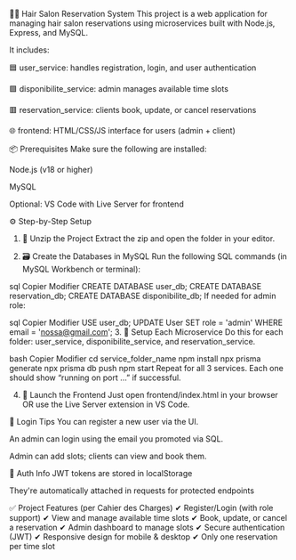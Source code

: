 💇‍♀️ Hair Salon Reservation System
This project is a web application for managing hair salon reservations using microservices built with Node.js, Express, and MySQL.

It includes:

🟦 user_service: handles registration, login, and user authentication

🟩 disponibilite_service: admin manages available time slots

🟥 reservation_service: clients book, update, or cancel reservations

🌐 frontend: HTML/CSS/JS interface for users (admin + client)

📦 Prerequisites
Make sure the following are installed:

Node.js (v18 or higher)

MySQL

Optional: VS Code with Live Server for frontend

⚙️ Step-by-Step Setup
1. 📁 Unzip the Project
Extract the zip and open the folder in your editor.

2. 🗃️ Create the Databases in MySQL
Run the following SQL commands (in MySQL Workbench or terminal):

sql
Copier
Modifier
CREATE DATABASE user_db;
CREATE DATABASE reservation_db;
CREATE DATABASE disponibilite_db;
If needed for admin role:

sql
Copier
Modifier
USE user_db;
UPDATE User SET role = 'admin' WHERE email = 'nossa@gmail.com';
3. 🔧 Setup Each Microservice
Do this for each folder: user_service, disponibilite_service, and reservation_service.

bash
Copier
Modifier
cd service_folder_name
npm install
npx prisma generate
npx prisma db push
npm start
Repeat for all 3 services. Each one should show “running on port …” if successful.

4. 🚀 Launch the Frontend
Just open frontend/index.html in your browser
OR
use the Live Server extension in VS Code.

🔑 Login Tips
You can register a new user via the UI.

An admin can login using the email you promoted via SQL.

Admin can add slots; clients can view and book them.

🔐 Auth Info
JWT tokens are stored in localStorage

They're automatically attached in requests for protected endpoints

✅ Project Features (per Cahier des Charges)
✔ Register/Login (with role support)
✔ View and manage available time slots
✔ Book, update, or cancel a reservation
✔ Admin dashboard to manage slots
✔ Secure authentication (JWT)
✔ Responsive design for mobile & desktop
✔ Only one reservation per time slot
